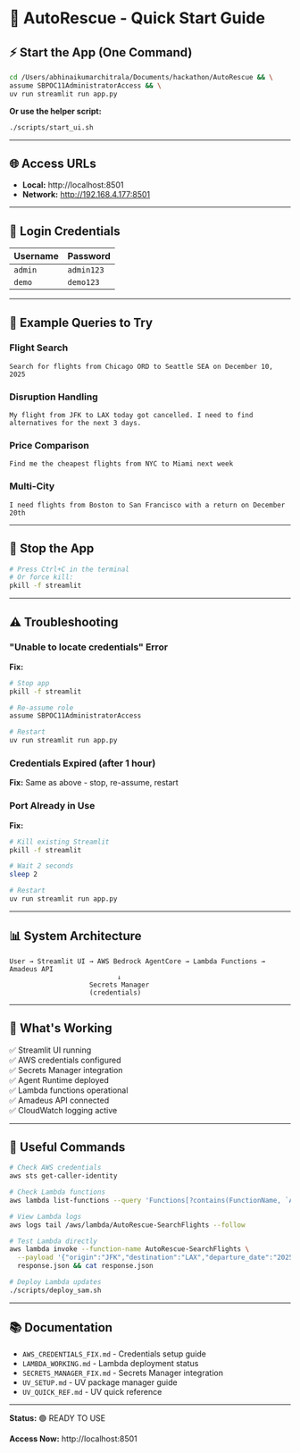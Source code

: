 # 🚀 AutoRescue - Quick Start Guide

## ⚡ Start the App (One Command)

```bash
cd /Users/abhinaikumarchitrala/Documents/hackathon/AutoRescue && \
assume SBPOC11AdministratorAccess && \
uv run streamlit run app.py
```

**Or use the helper script:**
```bash
./scripts/start_ui.sh
```

---

## 🌐 Access URLs

- **Local:** http://localhost:8501
- **Network:** http://192.168.4.177:8501

---

## 🔐 Login Credentials

| Username | Password |
|----------|----------|
| `admin` | `admin123` |
| `demo` | `demo123` |

---

## 💬 Example Queries to Try

### Flight Search
```
Search for flights from Chicago ORD to Seattle SEA on December 10, 2025
```

### Disruption Handling
```
My flight from JFK to LAX today got cancelled. I need to find alternatives for the next 3 days.
```

### Price Comparison
```
Find me the cheapest flights from NYC to Miami next week
```

### Multi-City
```
I need flights from Boston to San Francisco with a return on December 20th
```

---

## 🛑 Stop the App

```bash
# Press Ctrl+C in the terminal
# Or force kill:
pkill -f streamlit
```

---

## ⚠️ Troubleshooting

### "Unable to locate credentials" Error

**Fix:**
```bash
# Stop app
pkill -f streamlit

# Re-assume role
assume SBPOC11AdministratorAccess

# Restart
uv run streamlit run app.py
```

### Credentials Expired (after 1 hour)

**Fix:** Same as above - stop, re-assume, restart

### Port Already in Use

**Fix:**
```bash
# Kill existing Streamlit
pkill -f streamlit

# Wait 2 seconds
sleep 2

# Restart
uv run streamlit run app.py
```

---

## 📊 System Architecture

```
User → Streamlit UI → AWS Bedrock AgentCore → Lambda Functions → Amadeus API
                           ↓
                    Secrets Manager
                    (credentials)
```

---

## 🎯 What's Working

✅ Streamlit UI running  
✅ AWS credentials configured  
✅ Secrets Manager integration  
✅ Agent Runtime deployed  
✅ Lambda functions operational  
✅ Amadeus API connected  
✅ CloudWatch logging active  

---

## 📝 Useful Commands

```bash
# Check AWS credentials
aws sts get-caller-identity

# Check Lambda functions
aws lambda list-functions --query 'Functions[?contains(FunctionName, `AutoRescue`)].FunctionName'

# View Lambda logs
aws logs tail /aws/lambda/AutoRescue-SearchFlights --follow

# Test Lambda directly
aws lambda invoke --function-name AutoRescue-SearchFlights \
  --payload '{"origin":"JFK","destination":"LAX","departure_date":"2025-12-15","adults":1}' \
  response.json && cat response.json

# Deploy Lambda updates
./scripts/deploy_sam.sh
```

---

## 📚 Documentation

- `AWS_CREDENTIALS_FIX.md` - Credentials setup guide
- `LAMBDA_WORKING.md` - Lambda deployment status
- `SECRETS_MANAGER_FIX.md` - Secrets Manager integration
- `UV_SETUP.md` - UV package manager guide
- `UV_QUICK_REF.md` - UV quick reference

---

**Status:** 🟢 READY TO USE

**Access Now:** http://localhost:8501
